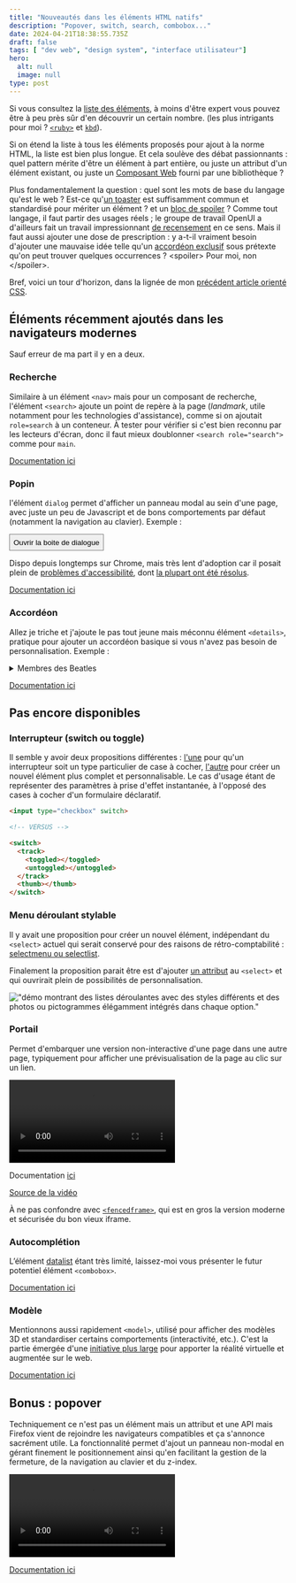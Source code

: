```yaml
---
title: "Nouveautés dans les éléments HTML natifs"
description: "Popover, switch, search, combobox..."
date: 2024-04-21T18:38:55.735Z
draft: false
tags: [ "dev web", "design system", "interface utilisateur"]
hero:
  alt: null
  image: null
type: post
---
```



Si vous consultez la [liste des éléments](https://developer.mozilla.org/fr/docs/Web/HTML/Element), à moins d'être expert vous pouvez être à peu près sûr d'en découvrir un certain nombre. (les plus intrigants pour moi ? [`<ruby>`](https://developer.mozilla.org/fr/docs/Web/HTML/Element/ruby) et [`kbd`](https://developer.mozilla.org/fr/docs/Web/HTML/Element/kbd)).

Si on étend la liste à tous les éléments proposés pour ajout à la norme HTML, la liste est bien plus longue. Et cela soulève des débat passionnants : quel pattern mérite d'être un élément à part entière, ou juste un attribut d'un élément existant, ou juste un [Composant Web](https://developer.mozilla.org/fr/docs/Web/API/Web_Components) fourni par une bibliothèque ?

Plus fondamentalement la question : quel sont les mots de base du langage qu'est le web ? Est-ce qu'[un toaster](https://github.com/jackbsteinberg/) est suffisamment commun et standardisé pour mériter un élément ? et un [bloc de spoiler](https://discourse.wicg.io/t/standardized-spoiler-tag/5814/) ? Comme tout langage, il faut partir des usages réels ; le groupe de travail OpenUI a d'ailleurs fait un travail impressionnant [de recensement](https://open-ui.org/research/component-matrix/) en ce sens. Mais il faut aussi ajouter une dose de prescription : y a-t-il vraiment besoin d'ajouter une mauvaise idée telle qu'un [accordéon exclusif](https://open-ui.org/components/accordion.explainer/) sous prétexte qu'on peut trouver quelques occurrences ?  &lt;&#8288;spoiler&#8288;&gt; Pour moi, non &lt;&#8288;/&#8288;spoiler&#8288;&gt;.

Bref, voici un tour d'horizon, dans la lignée de mon [précédent article orienté CSS](https://toutcequibouge.net/blog/2024/04/panorama-de-techniques-css-parfois-meconnues-des-designers/).

## Éléments récemment ajoutés dans les navigateurs modernes

Sauf erreur de ma part il y en a deux.

### Recherche

Similaire à un élément `<nav>` mais pour un composant de recherche, l'élément `<search>` ajoute un point de repère à la page (*landmark*, utile notamment pour les technologies d'assistance), comme si on ajoutait `role=search` à un conteneur. À tester pour vérifier si c'est bien reconnu par les lecteurs d'écran, donc il faut mieux doublonner `<search role="search">` comme pour `main`.

[Documentation ici](https://developer.mozilla.org/en-US/docs/Web/HTML/Element/search)


### Popin

l'élément `dialog` permet d'afficher un panneau modal au sein d'une page, avec juste un peu de Javascript et de bons comportements par défaut (notamment la navigation au clavier). Exemple :

<dialog id="uniqueDialog" style="padding:2em;"><p>Bonjour ! je suis une boite de dialogue</p></dialog>
<button id="open" style="border: 1px solid grey;padding:.5em">Ouvrir la boite de dialogue</button>
<script>document.getElementById('open').onclick = () => uniqueDialog.showModal();
uniqueDialog.addEventListener("click", () => {
uniqueDialog.close();
});
</script>


Dispo depuis longtemps sur Chrome, mais très lent d'adoption car il posait plein de [problèmes d'accessibilité](https://www.scottohara.me/blog/2019/03/05/open-dialog.html), dont [la plupart ont été résolus](https://a11y-dialog.netlify.app/further-reading/dialog-element/).

[Documentation ici](https://developer.mozilla.org/fr/docs/Web/HTML/Element/dialog)

### Accordéon

Allez je triche et j'ajoute le pas tout jeune mais méconnu élément `<details>`, pratique pour ajouter un accordéon basique si vous n'avez pas besoin de personnalisation. Exemple :

<details>
<summary style="cursor:pointer;">Membres des Beatles</summary>
<ul>
<li>John Lennon </li>
<li>Paul McCartney </li>
<li>George Harrison </li>
<li>Ringo Starr </li>
<li>Yoko Ono </li>
</ul>
</details>


[Documentation ici](https://developer.mozilla.org/en-US/docs/Web/HTML/Element/details)


## Pas encore disponibles

### Interrupteur (switch ou toggle)

Il semble y avoir deux propositions différentes : [l'une](https://github.com/whatwg/html/pull/9546) pour qu'un interrupteur soit un type particulier de case à cocher, [l'autre](https://open-ui.org/components/switch.explainer/) pour créer un nouvel élément plus complet et personnalisable. Le cas d'usage étant de représenter des paramètres à prise d'effet instantanée, à l'opposé des cases à cocher d'un formulaire déclaratif.


```html
<input type="checkbox" switch>

<!-- VERSUS -->

<switch>
  <track>
    <toggled></toggled>
    <untoggled></untoggled>
  </track>
  <thumb></thumb>
</switch>
```



### Menu déroulant stylable

Il y avait une proposition pour créer un nouvel élément, indépendant du `<select>` actuel qui serait conservé pour des raisons de rétro-comptabilité : [selectmenu ou selectlist](https://css-tricks.com/the-selectmenu-element/).

Finalement la proposition parait être est d'ajouter [un attribut](https://open-ui.org/components/selectlist/) au `<select>` et qui ouvrirait plein de possibilités de personnalisation.

!["démo montrant des listes déroulantes avec des styles différents et des photos ou pictogrammes élégamment intégrés dans chaque option."](/select.gif)


### Portail

Permet d'embarquer une version non-interactive d'une page dans une autre page, typiquement pour afficher une prévisualisation de la page au clic sur un lien.

<video alt="" src="/assets/images/portals.mp4" controls="true"></video>


Documentation [ici](https://developer.mozilla.org/en-US/docs/Web/HTML/Element/portal)

[Source de la vidéo](https://web.dev/articles/hands-on-portals)

À ne pas confondre avec [`<fencedframe>`](https://developer.mozilla.org/en-US/docs/Web/HTML/Element/fencedframe), qui est en gros la version moderne et sécurisée du bon vieux iframe.


### Autocomplétion

L’élément [datalist](https://developer.mozilla.org/fr/docs/Web/HTML/Element/datalisthttps:_developer.mozilla.org/fr/docs/Web/HTML/Element/datalist) étant très limité, laissez-moi vous présenter le futur potentiel élément `<combobox>`.

[Documentation ici](https://open-ui.org/components/combobox.explainer/)


### Modèle

Mentionnons aussi rapidement `<model>`, utilisé pour afficher des modèles 3D et standardiser certains comportements (interactivité, etc.). C'est la partie émergée d'une [initiative plus large](https://github.com/immersive-web) pour apporter la réalité virtuelle et augmentée sur le web.

[Documentation ici](https://immersive-web.github.io/model-element/)

## Bonus : popover


Techniquement ce n'est pas un élément mais un attribut et une API mais Firefox vient de rejoindre les navigateurs compatibles et ça s'annonce sacrément utile. La fonctionnalité permet d'ajout un panneau non-modal en gérant finement le positionnement ainsi qu'en facilitant la gestion de la fermeture, de la navigation au clavier et du z-index.


<video controls alt="Exemple avec plusieurs bulless'ouvrant au clic de manière radiale et élégante autour d'un bouton rond" src="/assets/images/popover.mp4"></video>

[Documentation ici](https://developer.chrome.com/blog/introducing-popover-api/)














<style>
pre code.hljs {
  display: block;
  overflow-x: auto;
  padding: 1em
}
code.hljs {
  padding: 3px 5px
}
/*!
  Theme: a11y-dark
  Author: @ericwbailey
  Maintainer: @ericwbailey

  Based on the Tomorrow Night Eighties theme: https://github.com/isagalaev/highlight.js/blob/master/src/styles/tomorrow-night-eighties.css
*/
.hljs {
  background: #2b2b2b;
  color: #f8f8f2
}
/* Comment */
.hljs-comment,
.hljs-quote {
  color: #d4d0ab
}
/* Red */
.hljs-variable,
.hljs-template-variable,
.hljs-tag,
.hljs-name,
.hljs-selector-id,
.hljs-selector-class,
.hljs-regexp,
.hljs-deletion {
  color: #ffa07a
}
/* Orange */
.hljs-number,
.hljs-built_in,
.hljs-literal,
.hljs-type,
.hljs-params,
.hljs-meta,
.hljs-link {
  color: #f5ab35
}
/* Yellow */
.hljs-attribute {
  color: #ffd700
}
/* Green */
.hljs-string,
.hljs-symbol,
.hljs-bullet,
.hljs-addition {
  color: #abe338
}
/* Blue */
.hljs-title,
.hljs-section {
  color: #00e0e0
}
/* Purple */
.hljs-keyword,
.hljs-selector-tag {
  color: #dcc6e0
}
.hljs-emphasis {
  font-style: italic
}
.hljs-strong {
  font-weight: bold
}
@media screen and (-ms-high-contrast: active) {
  .hljs-addition,
  .hljs-attribute,
  .hljs-built_in,
  .hljs-bullet,
  .hljs-comment,
  .hljs-link,
  .hljs-literal,
  .hljs-meta,
  .hljs-number,
  .hljs-params,
  .hljs-string,
  .hljs-symbol,
  .hljs-type,
  .hljs-quote {
    color: highlight
  }
  .hljs-keyword,
  .hljs-selector-tag {
    font-weight: bold
  }
}
  </style>